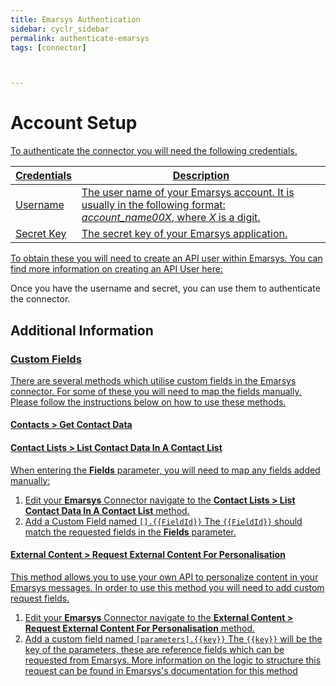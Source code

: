 ```yaml
---
title: Emarsys Authentication
sidebar: cyclr_sidebar
permalink: authenticate-emarsys
tags: [connector]



---
```




# **Account Setup** #

<a href=#emarsys-credentials>

To authenticate the connector you will need the following credentials. 

| Credentials | Description                                                  |
| ----------- | ------------------------------------------------------------ |
| Username    | The user name of your Emarsys account. It is usually in the following format: *account_name00X*, where *X* is a digit. |
| Secret Key  | The secret key of your Emarsys application.                  |

To obtain these you will need to create an API user within Emarsys. You can find more information on creating an API User [here:](https://help.emarsys.com/hc/en-us/articles/115004740329#api-users) 

Once you have the username and secret, you can use them to authenticate the connector.



## Additional Information 

<a href=#custom-fields>

### Custom Fields

There are several methods which utilise custom fields in the Emarsys connector. For some of these you will need to map the fields manually. Please follow the instructions below on how to use these methods. 

#### **Contacts > Get Contact Data**



#### **Contact Lists > List Contact Data In A Contact List** 

When entering the **Fields** parameter, you will need to map any fields added manually: 

1. Edit your **Emarsys** Connector navigate to the **Contact Lists > List Contact Data In A Contact List** method. 
2. Add a Custom Field named `[].{{FieldId}}` The `{{FieldId}}` should match the requested fields in the **Fields** parameter.

#### **External Content > Request External Content For Personalisation**

This method allows you to use your own API to personalize content in your Emarsys messages. In order to use this method you will need to add custom request fields.

1. Edit your **Emarsys** Connector navigate to the **External Content > Request External Content For Personalisation** method.
2. Add a custom field named `[parameters].{{key}}` The `{{key}}` will be the key of the parameters, these are reference fields which can be requested from Emarsys. More information on the logic to structure this request can be found in Emarsys's [documentation for this method](https://dev.emarsys.com/docs/emarsys-api/ce8d99f0f480b-request-external-content-for-personalization)
